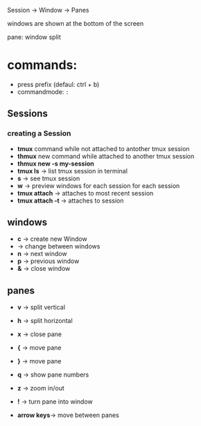 Session -> Window -> Panes

windows are shown at the bottom of the screen

pane: window split

# commands:

- press prefix (defaul: ctrl + b)
- commandmode: `:`

## Sessions

### creating a Session

- **tmux** command while not attached to antother tmux session
- **thmux** new command while attached to another tmux session
- **thmux new -s my-session**
- **tmux ls** -> list tmux session in terminal
- **s** -> see tmux session
- **w** -> preview windows for each session for each session
- **tmux attach** -> attaches to most recent session
- **tmux attach -t <sessions name>** -> attaches to session

## windows

- **c** -> create new Window
- **<window number>** -> change between windows
- **n** -> next window
- **p** -> previous window
- **&** -> close window

## panes

- **v** -> split vertical
- **h** -> split horizontal
- **x** -> close pane
- **{** -> move pane
- **}** -> move pane

- **q** -> show pane numbers
- **z** -> zoom in/out
- **!** -> turn pane into window

- **arrow keys**-> move between panes
